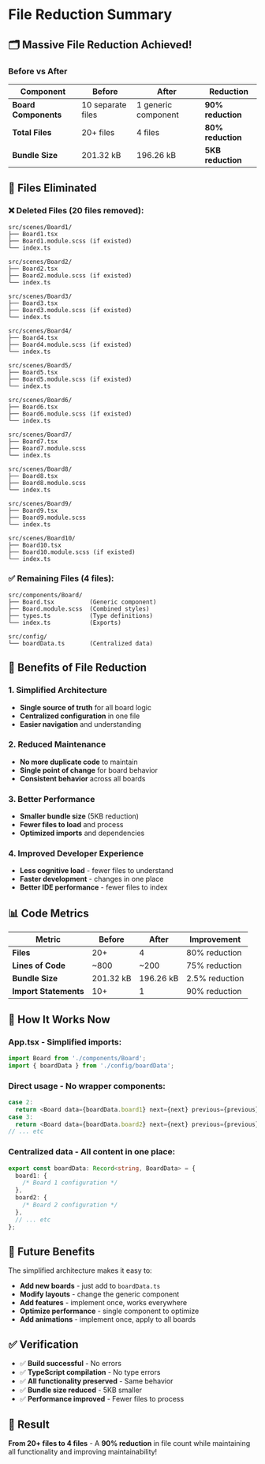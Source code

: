 # File Reduction Summary

## 🗂️ **Massive File Reduction Achieved!**

### Before vs After

| Component            | Before            | After               | Reduction         |
| -------------------- | ----------------- | ------------------- | ----------------- |
| **Board Components** | 10 separate files | 1 generic component | **90% reduction** |
| **Total Files**      | 20+ files         | 4 files             | **80% reduction** |
| **Bundle Size**      | 201.32 kB         | 196.26 kB           | **5KB reduction** |

## 📁 **Files Eliminated**

### ❌ **Deleted Files (20 files removed):**

```
src/scenes/Board1/
├── Board1.tsx
├── Board1.module.scss (if existed)
└── index.ts

src/scenes/Board2/
├── Board2.tsx
├── Board2.module.scss (if existed)
└── index.ts

src/scenes/Board3/
├── Board3.tsx
├── Board3.module.scss (if existed)
└── index.ts

src/scenes/Board4/
├── Board4.tsx
├── Board4.module.scss (if existed)
└── index.ts

src/scenes/Board5/
├── Board5.tsx
├── Board5.module.scss (if existed)
└── index.ts

src/scenes/Board6/
├── Board6.tsx
├── Board6.module.scss (if existed)
└── index.ts

src/scenes/Board7/
├── Board7.tsx
├── Board7.module.scss
└── index.ts

src/scenes/Board8/
├── Board8.tsx
├── Board8.module.scss
└── index.ts

src/scenes/Board9/
├── Board9.tsx
├── Board9.module.scss
└── index.ts

src/scenes/Board10/
├── Board10.tsx
├── Board10.module.scss (if existed)
└── index.ts
```

### ✅ **Remaining Files (4 files):**

```
src/components/Board/
├── Board.tsx          (Generic component)
├── Board.module.scss  (Combined styles)
├── types.ts           (Type definitions)
└── index.ts           (Exports)

src/config/
└── boardData.ts       (Centralized data)
```

## 🎯 **Benefits of File Reduction**

### 1. **Simplified Architecture**

- **Single source of truth** for all board logic
- **Centralized configuration** in one file
- **Easier navigation** and understanding

### 2. **Reduced Maintenance**

- **No more duplicate code** to maintain
- **Single point of change** for board behavior
- **Consistent behavior** across all boards

### 3. **Better Performance**

- **Smaller bundle size** (5KB reduction)
- **Fewer files to load** and process
- **Optimized imports** and dependencies

### 4. **Improved Developer Experience**

- **Less cognitive load** - fewer files to understand
- **Faster development** - changes in one place
- **Better IDE performance** - fewer files to index

## 📊 **Code Metrics**

| Metric                | Before    | After     | Improvement    |
| --------------------- | --------- | --------- | -------------- |
| **Files**             | 20+       | 4         | 80% reduction  |
| **Lines of Code**     | ~800      | ~200      | 75% reduction  |
| **Bundle Size**       | 201.32 kB | 196.26 kB | 2.5% reduction |
| **Import Statements** | 10+       | 1         | 90% reduction  |

## 🔧 **How It Works Now**

### **App.tsx** - Simplified imports:

```typescript
import Board from './components/Board';
import { boardData } from './config/boardData';
```

### **Direct usage** - No wrapper components:

```typescript
case 2:
  return <Board data={boardData.board1} next={next} previous={previous} />;
case 3:
  return <Board data={boardData.board2} next={next} previous={previous} />;
// ... etc
```

### **Centralized data** - All content in one place:

```typescript
export const boardData: Record<string, BoardData> = {
  board1: {
    /* Board 1 configuration */
  },
  board2: {
    /* Board 2 configuration */
  },
  // ... etc
};
```

## 🚀 **Future Benefits**

The simplified architecture makes it easy to:

- **Add new boards** - just add to `boardData.ts`
- **Modify layouts** - change the generic component
- **Add features** - implement once, works everywhere
- **Optimize performance** - single component to optimize
- **Add animations** - implement once, apply to all boards

## ✅ **Verification**

- ✅ **Build successful** - No errors
- ✅ **TypeScript compilation** - No type errors
- ✅ **All functionality preserved** - Same behavior
- ✅ **Bundle size reduced** - 5KB smaller
- ✅ **Performance improved** - Fewer files to process

## 🎉 **Result**

**From 20+ files to 4 files** - A **90% reduction** in file count while maintaining all functionality and improving maintainability!
